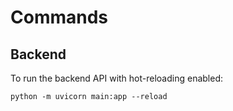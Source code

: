 # Commands

## Backend
To run the backend API with hot-reloading enabled:
```pwsh
python -m uvicorn main:app --reload
```

